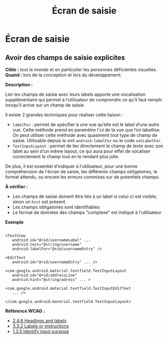 ﻿---
title: "Écran de saisie"
---

# Écran de saisie

## Avoir des champs de saisie explicites

**Cible&nbsp;:** tout le monde et en particulier les personnes déficientes visuelles.  
**Quand&nbsp;:** lors de la conception et lors du développement.

**Description&nbsp;:**

Lier les champs de saisie avec leurs labels apporte une vocalisation supplémentaire qui permet à l’utilisateur de comprendre ce qu'il faut remplir lorsqu’il arrive sur un champ de saisie.  
  
Il existe 2 grandes techniques pour réaliser cette liaison&nbsp;:
 - `labelFor`&nbsp;: permet de spécifier à une vue qu’elle est le label d’une autre vue. Cette méthode prend en paramètre l’`id` de la vue que l’on labellise. On peut utiliser cette méthode avec quasiment tout type de champ de saisie. Utilisable depuis le <abbr>xml</abbr> `android:labelFor` ou le code `setLabelFor`.
 - `TextInputLayout` : permet de lier directement le champ de texte avec son label au sein d'un même layout, ce qui aura pour effet de vocaliser correctement le champ tout en le rendant plus jolie.

De plus, il est essentiel d'indiquer à l'utilisateur, pour une bonne compréhension de l'écran de saisie, les différents champs obligatoires, le format attendu, ou encore les erreurs commises sur de potentiels champs.

**À vérifier&nbsp;:**

- Les champs de saisie doivent être liés à un label si celui-ci est visible, sinon un `hint` est présent.
- Les champs obligatoires sont identifiables
- Le format de données des champs "complexe" est indiqué à l'utilisateur

**Exemple** 

<pre><code class="xml">
&lt;TextView
   android:id="@+id/usernameLabel" ...
   android:text="@string/username"
   android:labelFor="@+id/usernameEntry" /&gt;

&lt;EditText
   android:id="@+id/usernameEntry" ... /&gt;
</code></pre>


<pre><code class="xml">&lt;com.google.android.material.textfield.TextInputLayout
   android:id="@+id/addressLine"
   android:hint="@string/adress" ... &gt;

&lt;com.google.android.material.textfield.TextInputEditText
   ... /&gt;

&lt;/com.google.android.material.textfield.TextInputLayout&gt;
</code></pre>

**Référence <abbr>WCAG</abbr>&nbsp;:**  
- <a lang="en" href="https://www.w3.org/TR/WCAG21/#headings-and-labels">2.4.6 Headings and labels</a>
- <a lang="en" href="https://www.w3.org/TR/WCAG21/#labels-or-instructions">3.3.2 Labels or instructions</a>
- <a lang="en" href="https://www.w3.org/TR/WCAG21/#identify-input-purpose">1.3.5 Identify input purpose</a>

